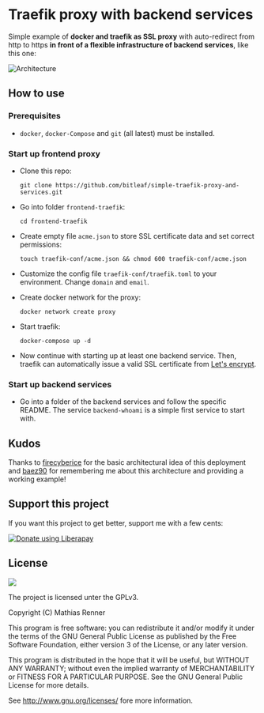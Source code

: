 # Traefik proxy with backend services
Simple example of **docker and traefik as SSL proxy** with auto-redirect from http to https **in front of a flexible infrastructure of backend services**, like this one:


![Architecture](https://raw.githubusercontent.com/containous/traefik/master/docs/img/architecture.png)

## How to use

### Prerequisites
- `docker`, `docker-Compose` and `git` (all latest) must be installed.

### Start up frontend proxy
- Clone this repo: 

  ```git clone https://github.com/bitleaf/simple-traefik-proxy-and-services.git```

- Go into folder `frontend-traefik`: 

  ```cd frontend-traefik```

- Create empty file `acme.json` to store SSL certificate data and set correct permissions: 
 
  ```touch traefik-conf/acme.json && chmod 600 traefik-conf/acme.json```

- Customize the config file `traefik-conf/traefik.toml` to your environment. Change `domain` and `email`.

- Create docker network for the proxy: 

  ```docker network create proxy```

- Start traefik: 

  ```docker-compose up -d```

- Now continue with starting up at least one backend service. Then, traefik can automatically issue a valid SSL certificate from [Let's encrypt](https://letsencrypt.org/).


### Start up backend services
- Go into a folder of the backend services and follow the specific README. The service `backend-whoami` is a simple first service to start with.

## Kudos
Thanks to [firecyberice](https://github.com/firecyberice) for the basic architectural idea of this deployment and [baez90](https://github.com/baez90) for remembering me about this architecture and providing a working example!

## Support this project

If you want this project to get better, support me with a few cents:

<a href="https://liberapay.com/Bitleaf/donate"><img alt="Donate using Liberapay" src="https://liberapay.com/assets/widgets/donate.svg"></a>

## License

![](https://www.gnu.org/graphics/gplv3-127x51.png)

The project is licensed unter the GPLv3.

Copyright (C) Mathias Renner

This program is free software: you can redistribute it and/or modify
it under the terms of the GNU General Public License as published by
the Free Software Foundation, either version 3 of the License, or
any later version.

This program is distributed in the hope that it will be useful,
but WITHOUT ANY WARRANTY; without even the implied warranty of
MERCHANTABILITY or FITNESS FOR A PARTICULAR PURPOSE.  See the
GNU General Public License for more details.

See <http://www.gnu.org/licenses/> fore more information.


